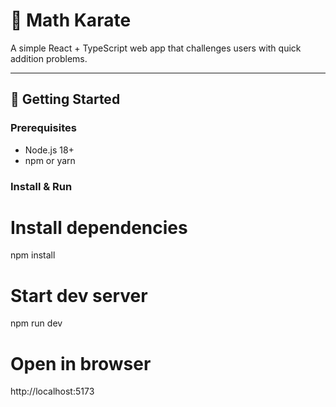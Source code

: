 # 🥋 Math Karate

A simple React + TypeScript web app that challenges users with quick addition problems.  

---

## 🚀 Getting Started

### Prerequisites
- Node.js 18+
- npm or yarn

### Install & Run

# Install dependencies
npm install

# Start dev server
npm run dev

# Open in browser
http://localhost:5173
